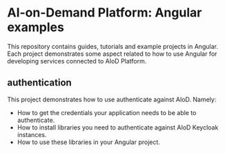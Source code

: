 # AI-on-Demand Platform: Angular examples
This repository contains guides, tutorials and example projects in Angular. Each project demonstrates some aspect related to how to use Angular for developing services connected to AIoD Platform.

## authentication
This project demonstrates how to use authenticate against AIoD. Namely:
* How to get the credentials your application needs to be able to authenticate.
* How to install libraries you need to authenticate against AIoD Keycloak instances.
* How to use these libraries in your Angular project.